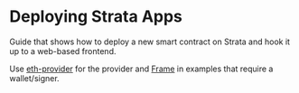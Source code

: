 # Deploying Strata Apps

Guide that shows how to deploy a new smart contract on Strata and hook it up
to a web-based frontend.

Use [eth-provider](https://github.com/floating/eth-provider) for the provider and
[Frame](https://frame.sh/) in examples that require a wallet/signer.
